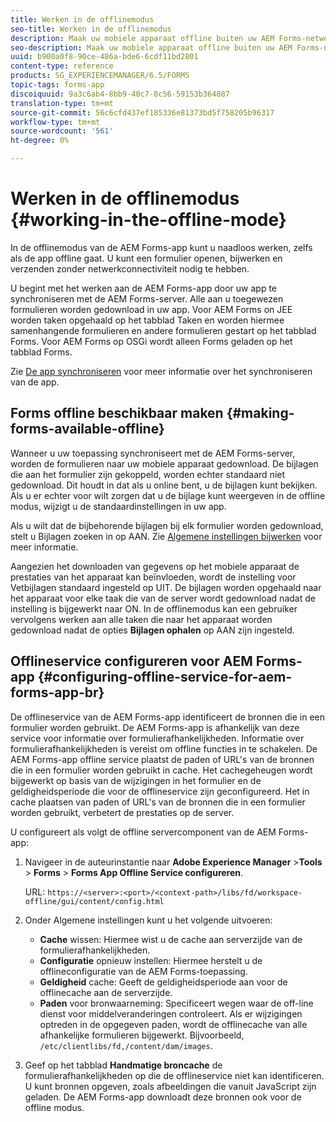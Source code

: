 ```yaml
---
title: Werken in de offlinemodus
seo-title: Werken in de offlinemodus
description: Maak uw mobiele apparaat offline buiten uw AEM Forms-netwerkbereik of in een volledig offline modus en werk aan de AEM Forms-app
seo-description: Maak uw mobiele apparaat offline buiten uw AEM Forms-netwerkbereik of in een volledig offline modus en werk aan de AEM Forms-app
uuid: b900a0f8-90ce-486a-bde6-6cdf11bd2801
content-type: reference
products: SG_EXPERIENCEMANAGER/6.5/FORMS
topic-tags: forms-app
discoiquuid: 9a3c6ab4-8bb9-40c7-8c56-59153b364887
translation-type: tm+mt
source-git-commit: 56c6cfd437ef185336e81373bd5f758205b96317
workflow-type: tm+mt
source-wordcount: '561'
ht-degree: 0%

---
```



# Werken in de offlinemodus {#working-in-the-offline-mode}

In de offlinemodus van de AEM Forms-app kunt u naadloos werken, zelfs als de app offline gaat. U kunt een formulier openen, bijwerken en verzenden zonder netwerkconnectiviteit nodig te hebben.

U begint met het werken aan de AEM Forms-app door uw app te synchroniseren met de AEM Forms-server. Alle aan u toegewezen formulieren worden gedownload in uw app. Voor AEM Forms on JEE worden taken opgehaald op het tabblad Taken en worden hiermee samenhangende formulieren en andere formulieren gestart op het tabblad Forms. Voor AEM Forms op OSGi wordt alleen Forms geladen op het tabblad Forms.

Zie [De app synchroniseren](/help/forms/using/sync-app.md) voor meer informatie over het synchroniseren van de app.

## Forms offline beschikbaar maken {#making-forms-available-offline}

Wanneer u uw toepassing synchroniseert met de AEM Forms-server, worden de formulieren naar uw mobiele apparaat gedownload. De bijlagen die aan het formulier zijn gekoppeld, worden echter standaard niet gedownload. Dit houdt in dat als u online bent, u de bijlagen kunt bekijken. Als u er echter voor wilt zorgen dat u de bijlage kunt weergeven in de offline modus, wijzigt u de standaardinstellingen in uw app.

Als u wilt dat de bijbehorende bijlagen bij elk formulier worden gedownload, stelt u Bijlagen zoeken in op AAN. Zie [Algemene instellingen bijwerken](/help/forms/using/update-general-settings.md) voor meer informatie.

Aangezien het downloaden van gegevens op het mobiele apparaat de prestaties van het apparaat kan beïnvloeden, wordt de instelling voor Vetbijlagen standaard ingesteld op UIT. De bijlagen worden opgehaald naar het apparaat voor elke taak die van de server wordt gedownload nadat de instelling is bijgewerkt naar ON. In de offlinemodus kan een gebruiker vervolgens werken aan alle taken die naar het apparaat worden gedownload nadat de opties **Bijlagen ophalen** op AAN zijn ingesteld.

## Offlineservice configureren voor AEM Forms-app {#configuring-offline-service-for-aem-forms-app-br}

De offlineservice van de AEM Forms-app identificeert de bronnen die in een formulier worden gebruikt. De AEM Forms-app is afhankelijk van deze service voor informatie over formulierafhankelijkheden. Informatie over formulierafhankelijkheden is vereist om offline functies in te schakelen. De AEM Forms-app offline service plaatst de paden of URL&#39;s van de bronnen die in een formulier worden gebruikt in cache. Het cachegeheugen wordt bijgewerkt op basis van de wijzigingen in het formulier en de geldigheidsperiode die voor de offlineservice zijn geconfigureerd. Het in cache plaatsen van paden of URL&#39;s van de bronnen die in een formulier worden gebruikt, verbetert de prestaties op de server.

U configureert als volgt de offline servercomponent van de AEM Forms-app:

1. Navigeer in de auteurinstantie naar **Adobe Experience Manager** >**Tools** > **Forms** > **Forms App Offline Service configureren**.

   URL: `https://<server>:<port>/<context-path>/libs/fd/workspace-offline/gui/content/config.html`

1. Onder Algemene instellingen kunt u het volgende uitvoeren:

   * **Cache** wissen: Hiermee wist u de cache aan serverzijde van de formulierafhankelijkheden.
   * **Configuratie** opnieuw instellen: Hiermee herstelt u de offlineconfiguratie van de AEM Forms-toepassing.
   * **Geldigheid** cache: Geeft de geldigheidsperiode aan voor de offlinecache aan de serverzijde.
   * **Paden** voor bronwaarneming: Specificeert wegen waar de off-line dienst voor middelveranderingen controleert. Als er wijzigingen optreden in de opgegeven paden, wordt de offlinecache van alle afhankelijke formulieren bijgewerkt. Bijvoorbeeld, `/etc/clientlibs/fd,/content/dam/images`.

1. Geef op het tabblad **Handmatige broncache** de formulierafhankelijkheden op die de offlineservice niet kan identificeren. U kunt bronnen opgeven, zoals afbeeldingen die vanuit JavaScript zijn geladen. De AEM Forms-app downloadt deze bronnen ook voor de offline modus.
